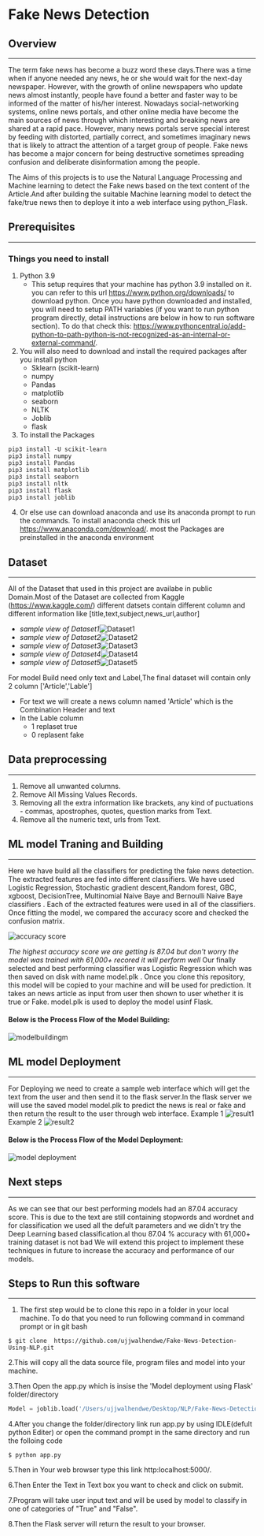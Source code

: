 # Fake News Detection
## **Overview**
---
The term fake news has become a buzz word these days.There was a time when if anyone needed any news, he or she would wait for the next-day newspaper. However, with the growth of online newspapers who update news almost instantly, people have found a better and faster way to be informed of the matter of his/her interest. Nowadays social-networking systems, online news portals, and other online media have become the main sources of news through which interesting and breaking news are shared at a rapid pace. However, many news portals serve special interest by feeding with distorted, partially correct, and sometimes imaginary news that is likely to attract the attention of a target group of people. Fake
news has become a major concern for being destructive sometimes spreading confusion and deliberate disinformation among the people.

The Aims of this projects is to use the Natural Language Processing and Machine learning  to detect the Fake news based on the text content of the Article.And after building the suitable Machine learning model to detect the fake/true news then to deploye it into a web interface using python_Flask.

## **Prerequisites**
---
### Things you need to install 
1. Python 3.9
     * This setup requires that your machine has python 3.9 installed on it. you can refer to this url https://www.python.org/downloads/ to download python. Once you have python downloaded and installed, you will need to setup PATH variables (if you want to run python program directly, detail instructions are below in how to run software section). To do that check this: https://www.pythoncentral.io/add-python-to-path-python-is-not-recognized-as-an-internal-or-external-command/.
2. You will also need to download and install the required packages after you install python 
     * Sklearn (scikit-learn)
     * numpy
     * Pandas
     * matplotlib
     * seaborn 
     * NLTK
     * Joblib
     * flask 
3. To install the Packages
```Language
pip3 install -U scikit-learn
pip3 install numpy
pip3 install Pandas
pip3 install matplotlib
pip3 install seaborn
pip3 install nltk
pip3 install flask
pip3 install joblib
```
4. Or else use can download anaconda and use its anaconda prompt to run the commands. To install anaconda check this url https://www.anaconda.com/download/. most the Packages are preinstalled in the anaconda environment

## **Dataset**
---
All of the Dataset that used in this project are availabe in public Domain.Most of the Dataset are collected from Kaggle (https://www.kaggle.com/)
different datsets contain  different column and different information like [title,text,subject,news_url,author]
* _sample view of Dataset1_![Dataset1](https://github.com/ujjwalhendwe/Fake-News-Detection-Using-NLP/blob/main/dt1.PNG)
* _sample view of Dataset2_![Dataset2](https://github.com/ujjwalhendwe/Fake-News-Detection-Using-NLP/blob/main/dt2.PNG)
* _sample view of Dataset3_![Dataset3](https://github.com/ujjwalhendwe/Fake-News-Detection-Using-NLP/blob/main/dt3.PNG)
* _sample view of Dataset4_![Dataset4](https://github.com/ujjwalhendwe/Fake-News-Detection-Using-NLP/blob/main/dt4.PNG)
* _sample view of Dataset5_![Dataset5](https://github.com/ujjwalhendwe/Fake-News-Detection-Using-NLP/blob/main/dt5.PNG)

For model Build need only text and Label,The final dataset will contain only 2 column ['Article','Lable']
  * For text we will create a news column named 'Article' which is the Combination Header and text
  * In the Lable column 
      * 1 replaset true
      * 0 replasent fake

## **Data preprocessing**
---
1. Remove all unwanted columns.
2. Remove All Missing Values Records.
3. Removing all the extra information like brackets, any kind of puctuations - commas, apostrophes, quotes, question marks from Text.
4. Remove all the numeric text, urls from Text.

## **ML model Traning and Building**
---
Here we have build all the classifiers for predicting the fake news detection. The extracted features are fed into different classifiers. We have used Logistic Regression,  Stochastic gradient descent,Random forest, GBC, xgboost, DecisionTree, Multinomial Naive Baye and Bernoulli Naive Baye  classifiers . Each of the extracted features were used in all of the classifiers. Once fitting the model, we compared the accuracy score and checked the confusion matrix.

![accuracy score](https://github.com/ujjwalhendwe/Fake-News-Detection-Using-NLP/blob/main/download%20(4).png)

_The highest accuracy score we are getting is 87.04 but don't worry the model was trained with 61,000+ recored it will perform well_
Our finally selected and best performing classifier was Logistic Regression which was then saved on disk with name model.plk . Once you clone this repository, this model will be copied to your machine and will be used for prediction. It takes an news article as input from user then shown to user whether it is true or Fake.
model.plk is used to deploy the model usinf Flask.

#### Below is the Process Flow of the Model Building:
![modelbuildingm](https://github.com/ujjwalhendwe/Fake-News-Detection-Using-NLP/blob/main/Modelbulding11.PNG)


## **ML model Deployment**
---
For Deploying we need to create a sample web interface which will get the text from the user and then send it to the flask server.In the flask server we will use the saved model model.plk to predict the news is real or fake and then return the result to the user through web interface.
 Example 1
![result1](https://github.com/ujjwalhendwe/Fake-News-Detection-Using-NLP/blob/main/1.PNG)
 Example 2
![result2](https://github.com/ujjwalhendwe/Fake-News-Detection-Using-NLP/blob/main/2.PNG)

#### Below is the Process Flow of the Model Deployment:
![model deployment](https://github.com/ujjwalhendwe/Fake-News-Detection-Using-NLP/blob/main/dep.PNG)


## **Next steps**
---
As we can see that our best performing models had an 87.04 accuracy score. This is due to the text are still containing stopwords and wordnet and for classification we used all the defult parameters and we didn't try the Deep Learning based classification.al thou 87.04 % accuracy with 61,000+ training dataset is not bad We will extend this project to implement these techniques in future to increase the accuracy and performance of our models.

## **Steps to Run this software**
---
1. The first step would be to clone this repo in a folder in your local machine. To do that you need to run following command in command prompt or in git bash
```Language
$ git clone  https://github.com/ujjwalhendwe/Fake-News-Detection-Using-NLP.git
```
2.This will copy all the data source file, program files and model into your machine.

3.Then Open the app.py which is insise the 'Model deployment using Flask' folder/directory
```python
Model = joblib.load('/Users/ujjwalhendwe/Desktop/NLP/Fake-News-Detection-Using-NLP/model.pkl') #change the link according  to your folder/directory
```
4.After you change the folder/directory link run app.py by using IDLE(defult python Editer) or open the command prompt in the same directory and run the folloing code
```Language
$ python app.py
```
5.Then in Your web browser type this link http:localhost:5000/.

6.Then Enter the Text in  Text box you want to check and click on submit.

7.Program will take user input text and will be used by model to classify in one of categories of "True" and "False". 

8.Then the Flask server will return the result to your browser.
